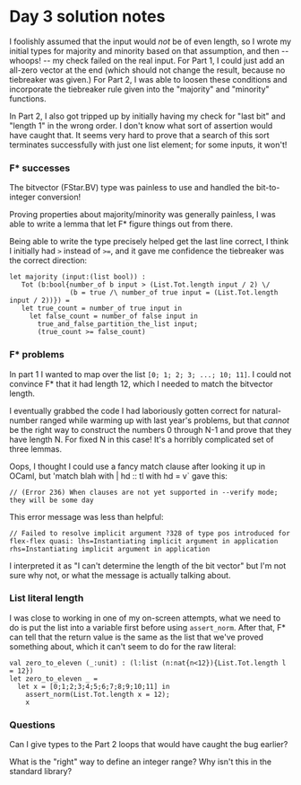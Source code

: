 # Day 3 solution notes

I foolishly assumed that the input would *not* be of even length, so I wrote my initial types for
majority and minority based on that assumption, and then -- whoops! -- my check failed on the real input.
For Part 1, I could just add an all-zero vector at the end (which should not change the result, because
no tiebreaker was given.)  For Part 2, I was able to loosen these conditions and incorporate the tiebreaker
rule given into the "majority" and "minority" functions.

In Part 2, I also got tripped up by initially having my check for "last bit" and "length 1" in the wrong
order.  I don't know what sort of assertion would have caught that.  It seems very hard to prove that a
search of this sort terminates successfully with just one list element; for some inputs, it won't!

### F* successes

The bitvector (FStar.BV) type was painless to use and handled the bit-to-integer conversion!

Proving properties about majority/minority was generally painless, I was able to write a lemma that let
F* figure things out from there.

Being able to write the type precisely helped get the last line correct, I think I initially had `>`
instead of `>=`, and it gave me confidence the tiebreaker was the correct direction:

```FStar
let majority (input:(list bool)) : 
   Tot (b:bool{number_of b input > (List.Tot.length input / 2) \/
               (b = true /\ number_of true input = (List.Tot.length input / 2))}) =
   let true_count = number_of true input in
     let false_count = number_of false input in
       true_and_false_partition_the_list input;
       (true_count >= false_count)
```

### F* problems

In part 1 I wanted to map over the list `[0; 1; 2; 3; ...; 10; 11]`.  I could not convince F* that it had length 12, which I needed
to match the bitvector length.

I eventually grabbed the code I had laboriously gotten correct for natural-number ranged while warming up with last year's problems, but
that *cannot* be the right way to construct the numbers 0 through N-1 and prove that they have length N.  For fixed N in this case!
It's a horribly complicated set of three lemmas.

Oops, I thought I could use a fancy match clause after looking it up in OCaml, but 'match blah with | hd :: tl with hd = v` gave this:
```
// (Error 236) When clauses are not yet supported in --verify mode; they will be some day
```

This error message was less than helpful:
```
// Failed to resolve implicit argument ?328 of type pos introduced for flex-flex quasi:	lhs=Instantiating implicit argument in application	rhs=Instantiating implicit argument in application
```
I interpreted it as "I can't determine the length of the bit vector" but I'm not sure why not, or what the message is actually talking about.

### List literal length

I was close to working in one of my on-screen attempts, what we need to do is put the list into a variable first
before using `assert_norm`.  After that, F* can tell that the return value is the same as the list that we've
proved something about, which it can't seem to do for the raw literal:

```FStar
val zero_to_eleven (_:unit) : (l:list (n:nat{n<12}){List.Tot.length l = 12})
let zero_to_eleven _ = 
  let x = [0;1;2;3;4;5;6;7;8;9;10;11] in
    assert_norm(List.Tot.length x = 12);
    x
```

### Questions

Can I give types to the Part 2 loops that would have caught the bug earlier?

What is the "right" way to define an integer range?  Why isn't this in the standard library?

